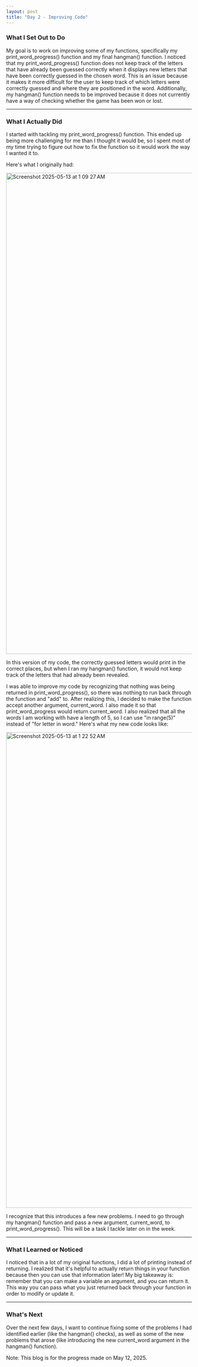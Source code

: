 ```yaml
---
layout: post
title: "Day 2 - Improving Code"
---
```


### What I Set Out to Do

My goal is to work on improving some of my functions, specifically my print_word_progress() function and my final hangman() function. I noticed that my print_word_progress() function does not keep track of the letters that have already been guessed correctly when it displays new letters that have been correctly guessed in the chosen word. This is an issue because it makes it more difficult for the user to keep track of which letters were correctly guessed and where they are positioned in the word. Additionally, my hangman() function needs to be improved because it does not currently have a way of checking whether the game has been won or lost.

---

### What I Actually Did

I started with tackling my print_word_progress() function. This ended up being more challenging for me than I thought it would be, so I spent most of my time trying to figure out how to fix the function so it would work the way I wanted it to. 

Here's what I originally had: 

<img width="1305" alt="Screenshot 2025-05-13 at 1 09 27 AM" src="https://github.com/user-attachments/assets/051f0097-e7a0-4398-80c8-b6293ae54a1b" />

In this version of my code, the correctly guessed letters would print in the correct places, but when I ran my hangman() function, it would not keep track of the letters that had already been revealed. 

I was able to improve my code by recognizing that nothing was being returned in print_word_progress(), so there was nothing to run back through the function and "add" to. After realizing this, I decided to make the function accept another argument, current_word. I also made it so that print_word_progress would return current_word. I also realized that all the words I am working with have a length of 5, so I can use "in range(5)" instead of "for letter in word." Here's what my new code looks like:

<img width="1290" alt="Screenshot 2025-05-13 at 1 22 52 AM" src="https://github.com/user-attachments/assets/38df4f13-3b07-4554-a8b3-b0ad5dda99b6" />

I recognize that this introduces a few new problems. I need to go through my hangman() function and pass a new argument, current_word, to print_word_progress(). This will be a task I tackle later on in the week.

---

### What I Learned or Noticed

I noticed that in a lot of my original functions, I did a lot of printing instead of returning. I realized that it's helpful to actually return things in your function because then you can use that information later! My big takeaway is: remember that you can make a variable an argument, and you can return it. This way you can pass what you just returned back through your function in order to modify or update it.

---

### What's Next

Over the next few days, I want to continue fixing some of the problems I had identified earlier (like the hangman() checks), as well as some of the new problems that arose (like introducing the new current_word argument in the hangman() function).


Note: This blog is for the progress made on May 12, 2025.
